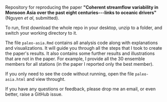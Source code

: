 Repository for reproducing the paper **"Coherent streamflow variability in Monsoon Asia over the past eight centuries---links to oceanic drivers"** (Nguyen *et al*, submitted).

To run, first download the whole repo in your desktop, unzip to a folder, and switch your working directory to it.

The file `paleo-asia.Rmd` contains all analysis code along with explanations and visualizations. It will guide you through all the steps that I took to create the paper's results. It also contains some further results and illustrations that are not in the paper. For example, I provide all the 30 ensemble members for all stations (in the paper I reported only the best member).

If you only need to see the code without running, open the file `paleo-asia.html` and view throught.

If you have any questions or feedback, please drop me an email, or even better, raise a GitHub issue.
